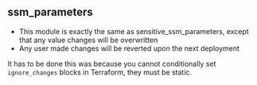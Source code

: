## ssm_parameters
 - This module is exactly the same as sensitive_ssm_parameters, except that any value changes will be overwritten
 - Any user made changes will be reverted upon the next deployment

It has to be done this was because you cannot conditionally set `ignore_changes` blocks in Terraform, they must be static.